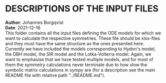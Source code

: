 # DESCRIPTIONS OF THE INPUT FILES
**Author**: Johannes Borgqvist<br>
**Date**: 2021-12-16<br>
This folder contains all the input files defining the ODE models for which we want to calculate the respective symmetries. These file should be xlsx-files and they must have the same structure as the ones presented here. Currently we have included the models corresponding to Hydon's model, the DBH model, the SIR model and the Lotka-Volterra model. Again, we want to emphasise that we have tested multiple models, and for most of them the symmetry calculations never terminate due to how slow the symbolic matrix calculations in sympy are (for a description see the main README file with relative path "../README.md"). 
